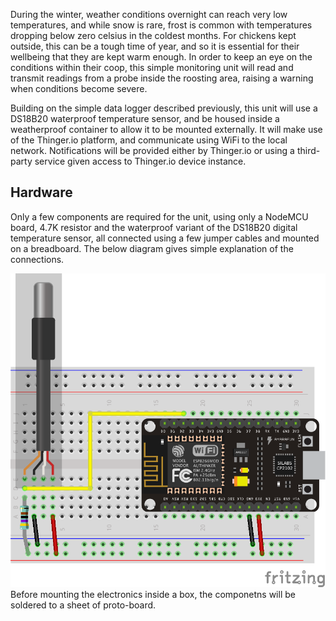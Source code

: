 During the winter, weather conditions overnight can reach very low temperatures, and while snow is rare, frost is common with temperatures dropping below zero celsius in the coldest months. For chickens kept outside, this can be a tough time of year, and so it is essential for their wellbeing that they are kept warm enough. In order to keep an eye on the conditions within their coop, this simple monitoring unit will read and transmit readings from a probe inside the roosting area, raising a warning when conditions become severe.

Building on the simple data logger described previously, this unit will use a DS18B20 waterproof temperature sensor, and be housed inside a weatherproof container to allow it to be mounted externally. It will make use of the Thinger.io platform, and communicate using WiFi to the local network. Notifications will be provided either by Thinger.io or using a third-party service given access to Thinger.io device instance.

## Hardware

Only a few components are required for the unit, using only a NodeMCU board, 4.7K resistor and the waterproof variant of the DS18B20 digital temperature sensor, all connected using a few jumper cables and mounted on a breadboard. The below diagram gives simple explanation of the connections.

![](../images/nodemcu_ds18b20_bb.png)Before mounting the electronics inside a box, the componetns will be soldered to a sheet of proto-board.

